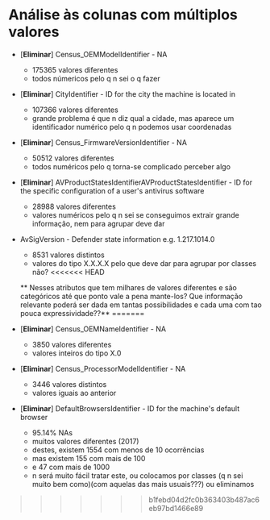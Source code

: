 # Análise às colunas com múltiplos valores

- [**Eliminar**] Census_OEMModelIdentifier - NA
    - 175365 valores diferentes
    - todos númericos pelo q n sei o q fazer

- [**Eliminar**] CityIdentifier - ID for the city the machine is located in
    - 107366 valores diferentes
    - grande problema é que n diz qual a cidade, mas aparece um identificador numérico pelo q n podemos usar coordenadas

- [**Eliminar**] Census_FirmwareVersionIdentifier - NA
    - 50512 valores diferentes
    - todos numéricos pelo q torna-se complicado perceber algo

- [**Eliminar**] AVProductStatesIdentifierAVProductStatesIdentifier - ID for the specific configuration of a user's antivirus software
    - 28988 valores diferentes
    - valores numéricos pelo q n sei se conseguimos extrair grande informação, nem para agrupar deve dar

- AvSigVersion - Defender state information e.g. 1.217.1014.0
    - 8531 valores distintos
    - valores do tipo X.X.X.X pelo que deve dar para agrupar por classes não?
<<<<<<< HEAD
    
    ** Nesses atributos que tem milhares de valores diferentes e são categóricos até que ponto vale a pena mante-los? Que informação relevante poderá ser dada em tantas possibilidades e cada uma com tao pouca expressividade??**
=======

- [**Eliminar**] Census_OEMNameIdentifier - NA
    - 3850 valores diferentes
    - valores inteiros do tipo X.0

- [**Eliminar**] Census_ProcessorModelIdentifier - NA
    - 3446 valores distintos
    - valores iguais ao anterior

- [**Eliminar**] DefaultBrowsersIdentifier - ID for the machine's default browser
    - 95.14% NAs
    - muitos valores diferentes (2017)
    - destes, existem 1554 com menos de 10 ocorrências
    - mas existem 155 com mais de 100
    - e 47 com mais de 1000
    - n será muito fácil tratar este, ou colocamos por classes (q n sei muito bem como)(com aquelas das mais usuais???) ou eliminamos
>>>>>>> b1febd04d2fc0b363403b487ac6eb97bd1466e89
